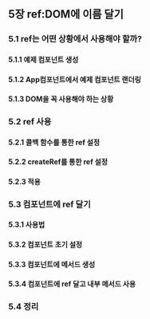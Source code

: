 ## 5장 ref:DOM에 이름 달기
### 5.1 ref는 어떤 상황에서 사용해야 할까?
#### 5.1.1 예제 컴포넌트 생성
#### 5.1.2 App컴포넌트에서 예제 컴포넌트 랜더링
#### 5.1.3 DOM을 꼭 사용해야 하는 상황
### 5.2 ref 사용
#### 5.2.1 콜백 함수를 통한 ref 설정
#### 5.2.2 createRef를 통한 ref 설정
#### 5.2.3 적용
### 5.3 컴포넌트에 ref 달기
#### 5.3.1 사용법
#### 5.3.2 컴포넌트 초기 설정
#### 5.3.3 컴포넌트에 메서드 생성
#### 5.3.4 컴포넌트에 ref 달고 내부 메서드 사용
### 5.4 정리
